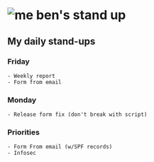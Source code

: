 # ![me](https://avatars2.githubusercontent.com/u/5232044?s=50&v=4) ben's stand up

## My daily stand-ups

### Friday
    
    - Weekly report
    - Form from email

### Monday

    - Release form fix (don't break with script)

### Priorities 
   
    - Form From email (w/SPF records)
    - Infosec
      
